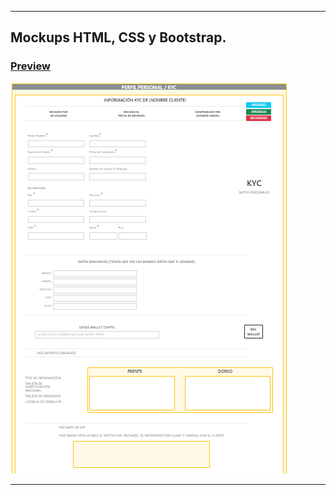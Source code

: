 -------------------------

## Mockups HTML, CSS y Bootstrap.

### [Preview](https://ema201217.github.io/Maquetacion-bootstrap-KYC/)
![1](img1.png)

------------------------
